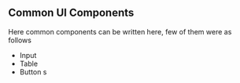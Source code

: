 ## Common UI Components 

Here common components can be written here, few of them were as follows

- Input
- Table
- Button
s